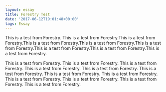 ```yaml
---
layout: essay
title: Forestry Test
date: '2017-06-12T19:01:48+00:00'
tags: Essay
---
```



This is a test from Forestry. This is a test from Forestry.This is a test from Forestry.This is a test from Forestry.This is a test from Forestry.This is a test from Forestry.This is a test from Forestry.This is a test from Forestry.This is a test from Forestry.

This is a test from Forestry. This is a test from Forestry. This is a test from Forestry. This is a test from Forestry. This is a test from Forestry. This is a test from Forestry. This is a test from Forestry. This is a test from Forestry. This is a test from Forestry. This is a test from Forestry. This is a test from Forestry. This is a test from Forestry.

